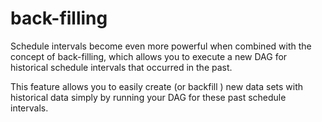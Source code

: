 # back-filling
Schedule intervals become even more powerful when combined with the 
concept of back-filling, which allows you to execute a new DAG for 
historical schedule intervals that occurred in the past.

This feature allows you to easily create (or backfill ) new data sets 
with historical data simply by running your DAG for these past schedule 
intervals.
